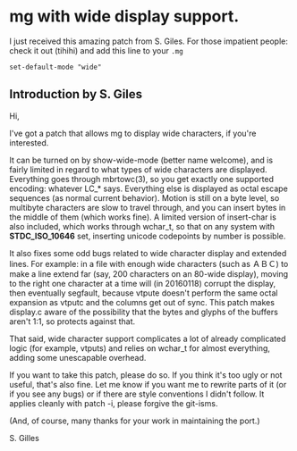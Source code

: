 # mg with wide display support.

I just received this amazing patch from S. Giles. For those impatient
people: check it out (tihihi) and add this line to your `.mg`

```
set-default-mode "wide"
```

## Introduction by S. Giles

Hi,

I've got a patch that allows mg to display wide characters, if you're
interested.

It can be turned on by show-wide-mode (better name welcome), and is
fairly limited in regard to what types of wide characters are
displayed. Everything goes through mbrtowc(3), so you get exactly one
supported encoding: whatever LC_* says. Everything else is displayed
as octal escape sequences (as normal current behavior). Motion is
still on a byte level, so multibyte characters are slow to travel
through, and you can insert bytes in the middle of them (which works
fine). A limited version of insert-char is also included, which works
through wchar_t, so that on any system with __STDC_ISO_10646__ set,
inserting unicode codepoints by number is possible.

It also fixes some odd bugs related to wide character display and
extended lines. For example: in a file with enough wide characters
(such as ＡＢＣ) to make a line extend far (say, 200 characters on an
80-wide display), moving to the right one character at a time will (in
20160118) corrupt the display, then eventually segfault, because
vtpute doesn't perform the same octal expansion as vtputc and the
columns get out of sync. This patch makes display.c aware of the
possibility that the bytes and glyphs of the buffers aren't 1:1, so
protects against that.

That said, wide character support complicates a lot of already
complicated logic (for example, vtputs) and relies on wchar_t for
almost everything, adding some unescapable overhead.

If you want to take this patch, please do so. If you think it's too
ugly or not useful, that's also fine.  Let me know if you want me to
rewrite parts of it (or if you see any bugs) or if there are style
conventions I didn't follow. It applies cleanly with patch -i, please
forgive the git-isms.

(And, of course, many thanks for your work in maintaining the port.)

S. Gilles
